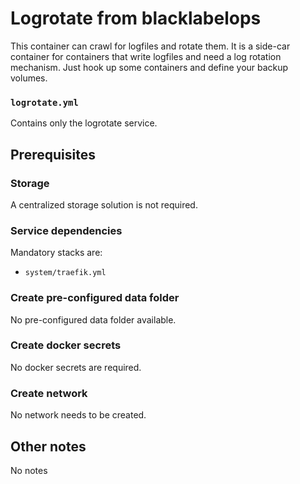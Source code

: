 # Logrotate from blacklabelops

This container can crawl for logfiles and rotate them. It is a side-car container for containers that write logfiles and need a log rotation mechanism. Just hook up some containers and define your backup volumes.

### `logrotate.yml`
Contains only the logrotate service.

## Prerequisites
### Storage
A centralized storage solution is not required.

### Service dependencies
Mandatory stacks are:
- `system/traefik.yml`

### Create pre-configured data folder
No pre-configured data folder available.

### Create docker secrets
No docker secrets are required.

### Create network
No network needs to be created.

## Other notes
No notes